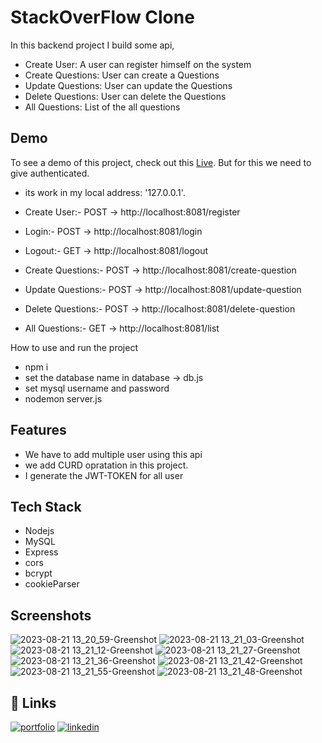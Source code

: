 
# StackOverFlow Clone

In this backend project I build some api,
- Create User: A user can register himself on the system
- Create Questions: User can create a Questions
- Update Questions: User can update the Questions
- Delete Questions: User can delete the Questions
- All Questions: List of the all questions 




## Demo

To see a demo of this project, check out this [Live](https://stackoverflowclone-1crj.onrender.com/). But for this we need to give authenticated. 
- its work in my local address: '127.0.0.1'.

- Create User:- POST -> http://localhost:8081/register
- Login:- POST -> http://localhost:8081/login
- Logout:- GET -> http://localhost:8081/logout
- Create Questions:- POST -> http://localhost:8081/create-question
- Update Questions:- POST -> http://localhost:8081/update-question
- Delete Questions:- POST -> http://localhost:8081/delete-question
- All Questions:- GET -> http://localhost:8081/list

How to use and run the project

- npm i
- set the database name in database -> db.js
- set mysql username and password
- nodemon server.js

## Features

- We have to add multiple user using this api
- we add CURD opratation in this project.
- I generate the JWT-TOKEN for all user









## Tech Stack

- Nodejs
- MySQL
- Express
- cors
- bcrypt
- cookieParser

## Screenshots

![2023-08-21 13_20_59-Greenshot](https://github.com/HarshBaldaniya/StackOverFlowClone/assets/89580214/d4bff746-974c-4795-be70-6aebad9be994)
![2023-08-21 13_21_03-Greenshot](https://github.com/HarshBaldaniya/StackOverFlowClone/assets/89580214/0a7f79dd-4875-48d6-a787-29636f40eb84)
![2023-08-21 13_21_12-Greenshot](https://github.com/HarshBaldaniya/StackOverFlowClone/assets/89580214/c09594bc-2617-43fa-a18c-c43adbcf25c1)
![2023-08-21 13_21_27-Greenshot](https://github.com/HarshBaldaniya/StackOverFlowClone/assets/89580214/1d02a2ed-6cfc-4f3f-847e-fb95b1bad009)
![2023-08-21 13_21_36-Greenshot](https://github.com/HarshBaldaniya/StackOverFlowClone/assets/89580214/91178d58-79de-4d3b-90db-6c4d61952b8e)
![2023-08-21 13_21_42-Greenshot](https://github.com/HarshBaldaniya/StackOverFlowClone/assets/89580214/f7f88347-c106-4ef6-9662-29b29c66a93a)
![2023-08-21 13_21_55-Greenshot](https://github.com/HarshBaldaniya/StackOverFlowClone/assets/89580214/57036314-f95c-4892-8780-1e39e134f0fd)
![2023-08-21 13_21_48-Greenshot](https://github.com/HarshBaldaniya/StackOverFlowClone/assets/89580214/c30f0705-36b7-4eed-8f88-48b591cb7e2e)









## 🔗 Links
[![portfolio](https://img.shields.io/badge/my_portfolio-000?style=for-the-badge&logo=ko-fi&logoColor=white)](https://www.harshbaldaniya.com/)
[![linkedin](https://img.shields.io/badge/linkedin-0A66C2?style=for-the-badge&logo=linkedin&logoColor=white)](https://www.linkedin.com/in/hb134/)

